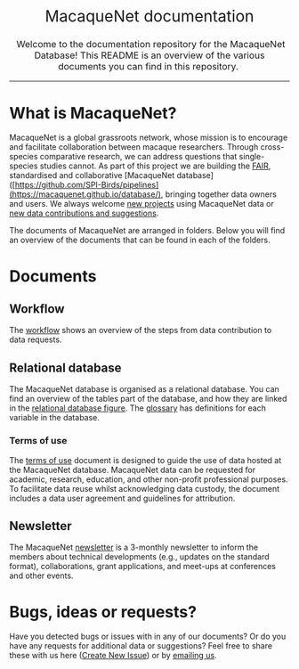 <h1 style="font-weight:normal" align="center">
  &nbsp;MacaqueNet documentation&nbsp;
</h1>

<h3 style="font-weight:normal" align="center">
  &nbsp;Welcome to the documentation repository for the MacaqueNet Database! 
  This README is an overview of the various documents you can find in this repository.&nbsp;
</h3>

---

# What is MacaqueNet?

MacaqueNet is a global grassroots network, whose mission is to encourage and facilitate collaboration between macaque researchers. Through cross-species comparative research, we can address questions that single-species studies cannot.
As part of this project we are building the [FAIR](https://www.go-fair.org/fair-principles/), standardised and collaborative [MacaqueNet database]([https://github.com/SPI-Birds/pipelines](https://macaquenet.github.io/database/), bringing together data owners and users. 
We always welcome [new projects](https://docs.google.com/forms/d/e/1FAIpQLSfR3pvQBxVdw8PK0UhnTfzd2Ty85oLSY3HVHmApoq7s-n26Jg/viewform) using MacaqueNet data or [new data contributions and suggestions](https://docs.google.com/forms/d/e/1FAIpQLSfZYgh6GKW_CmiwbJu4KPil3OUEYgnB3ZUQjMhJ3XfZs2WPhw/viewform).

The documents of MacaqueNet are arranged in folders. Below you will find an overview of the documents that can be found in each of the folders.

# Documents

## Workflow
The [workflow]() shows an overview of the steps from data contribution to data requests. 

## Relational database

The MacaqueNet database is organised as a relational database. 
You can find an overview of the tables part of the database, and how they are linked in the [relational database figure]().
The [glossary]() has definitions for each variable in the database.

### Terms of use

The [terms of use](https://github.com/SPI-Birds/documentation/blob/master/terms_and_conditions/SPI-Birds_Terms-of-Use.pdf) document is designed to guide the use of data hosted at the MacaqueNet database. 
MacaqueNet data can be requested for academic, research, education, and other non-profit professional purposes. To facilitate data reuse whilst acknowledging data custody, the document includes a data user agreement and guidelines for attribution.

## Newsletter

The MacaqueNet [newsletter]() is a 3-monthly newsletter to inform the members about technical developments (e.g., updates on the standard format), collaborations, grant applications, and meet-ups at conferences and other events. 

# Bugs, ideas or requests?

Have you detected bugs or issues with in any of our documents? Or do you have any requests for additional data or suggestions? Feel free to share these with us here ([Create New Issue](https://github.com/SPI-Birds/documentation/issues/new/choose)) or by [emailing us](MacaqueNet@gmail.com).
